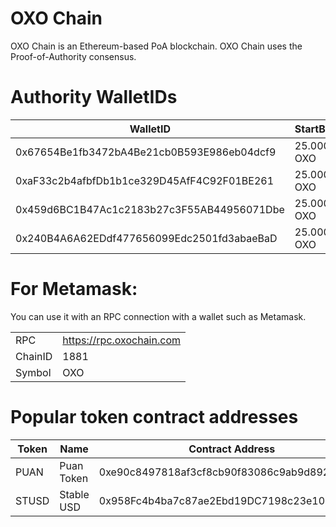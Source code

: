 # OXO Chain

OXO Chain is an Ethereum-based PoA blockchain. 
OXO Chain uses the Proof-of-Authority consensus.

# Authority WalletIDs

|WalletID |StartBalance  |
|--|--|
| 0x67654Be1fb3472bA4Be21cb0B593E986eb04dcf9|  25.000.000 OXO|
| 0xaF33c2b4afbfDb1b1ce329D45AfF4C92F01BE261|  25.000.000 OXO|
| 0x459d6BC1B47Ac1c2183b27c3F55AB44956071Dbe|  25.000.000 OXO|
| 0x240B4A6A62EDdf477656099Edc2501fd3abaeBaD|  25.000.000 OXO|


# For Metamask:

You can use it with an RPC connection with a wallet such as Metamask. 

| |  |
|--|--|
| RPC|  https://rpc.oxochain.com|
| ChainID |  1881|
| Symbol|  OXO|


# Popular token contract addresses

|Token|Name|Contract Address  |Total Supply|*
|--|--|--|--|--|
|PUAN|Puan Token|0xe90c8497818af3cf8cb90f83086c9ab9d892D5FB|2.000.000.000|Mintable/Burnable|
|STUSD|Stable USD|0x958Fc4b4ba7c87ae2Ebd19DC7198c23e107B9D10|1.000|Mintable/Burnable|

